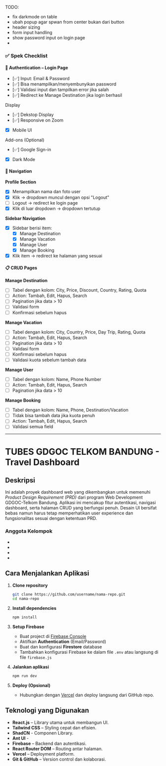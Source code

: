 TODO:

- fix darkmode on table
- ubah popup agar spwan from center bukan dari button
- header sizing
- form input handling
- show password input on login page
-

### ✅ Spek Checklist

#### 🔐 Authentication – Login Page

- [✅] Input: Email & Password
- [✅] Bisa menampilkan/menyembunyikan password
- [✅] Validasi input dan tampilkan error jika salah
- [✅] Redirect ke Manage Destination jika login berhasil

Display
- [✅] Dekstop Display
- [✅] Responsive on Zoom
- [x] Mobile UI

Add-ons (Optional)
-  [✅] Google Sign-in
-  [x] Dark Mode 

#### 🧭 Navigation

**Profile Section**

- [x] Menampilkan nama dan foto user
- [x] Klik → dropdown muncul dengan opsi "Logout"
- [ ] Logout → redirect ke login page
- [x] Klik di luar dropdown → dropdown tertutup

**Sidebar Navigation**

- [x] Sidebar berisi item:
  - [x] Manage Destination
  - [x] Manage Vacation
  - [x] Manage User
  - [x] Manage Booking
- [x] Klik item → redirect ke halaman yang sesuai

#### 📋 CRUD Pages

**Manage Destination**

- [ ] Tabel dengan kolom: City, Price, Discount, Country, Rating, Quota
- [ ] Action: Tambah, Edit, Hapus, Search
- [ ] Pagination jika data > 10
- [ ] Validasi form
- [ ] Konfirmasi sebelum hapus

**Manage Vacation**

- [ ] Tabel dengan kolom: City, Country, Price, Day Trip, Rating, Quota
- [ ] Action: Tambah, Edit, Hapus, Search
- [ ] Pagination jika data > 10
- [ ] Validasi form
- [ ] Konfirmasi sebelum hapus
- [ ] Validasi kuota sebelum tambah data

**Manage User**

- [ ] Tabel dengan kolom: Name, Phone Number
- [ ] Action: Tambah, Edit, Hapus, Search
- [ ] Pagination jika data > 10

**Manage Booking**

- [ ] Tabel dengan kolom: Name, Phone, Destination/Vacation
- [ ] Tidak bisa tambah data jika kuota penuh
- [ ] Action: Tambah, Edit, Hapus, Search
- [ ] Validasi semua field

---

# TUBES GDGOC TELKOM BANDUNG - Travel Dashboard

## Deskripsi

Ini adalah proyek dashboard web yang dikembangkan untuk memenuhi _Product Design Requirement (PRD)_ dari program Web Development GDGOC-Telkom Bandung. Aplikasi ini mencakup fitur autentikasi, navigasi dashboard, serta halaman CRUD yang berfungsi penuh. Desain UI bersifat bebas namun harus tetap memperhatikan user experience dan fungsionalitas sesuai dengan ketentuan PRD.

### Anggota Kelompok

-
-
-
-

## Cara Menjalankan Aplikasi

1. **Clone repository**

   ```bash
   git clone https://github.com/username/nama-repo.git
   cd nama-repo
   ```

2. **Install dependencies**

   ```bash
   npm install
   ```

3. **Setup Firebase**

   - Buat project di [Firebase Console](https://console.firebase.google.com/)
   - Aktifkan **Authentication** (Email/Password)
   - Buat dan konfigurasi **Firestore** database
   - Tambahkan konfigurasi Firebase ke dalam file `.env` atau langsung di file `firebase.js`

4. **Jalankan aplikasi**

   ```bash
   npm run dev
   ```

5. **Deploy (Opsional)**
   - Hubungkan dengan [Vercel](https://vercel.com/) dan deploy langsung dari GitHub repo.

## Teknologi yang Digunakan

- **React.js** – Library utama untuk membangun UI.
- **Tailwind CSS** – Styling cepat dan efisien.
- **ShadCN** - Componen Library.
- **Ant UI** -
- **Firebase** – Backend dan autentikasi.
- **React Router DOM** – Routing antar halaman.
- **Vercel** – Deployment platform.
- **Git & GitHub** – Version control dan kolaborasi.
